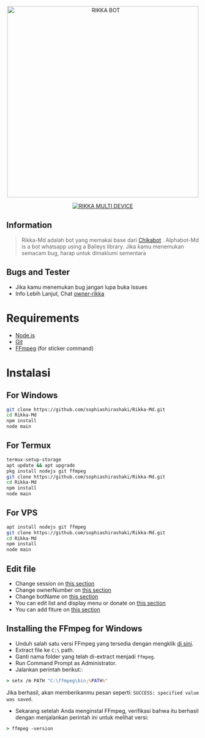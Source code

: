 <p align="center">
<img src="https://telegra.ph/file/1b7fba8f493e6eb06bacd.jpg" alt="RIKKA BOT" width="500"/>


</p>
<p align="center">
<a href="#"><img title="RIKKA MULTI DEVICE" src="https://img.shields.io/badge/RIKKA MULTI DEVICE-green?colorA=%23ff0000&colorB=%23017e40&style=for-the-badge"></a>

## Information
> Rikka-Md adalah bot yang memakai base dari [Chikabot](https://github.com/rashidsiregar28/chikabot/blob/main/README.md) . Alphabot-Md is a bot whatsapp using a Baileys library.
> Jika kamu menemukan semacam bug, harap untuk dimaklumi sementara

## Bugs and Tester
* Jika kamu menemukan bug jangan lupa buka Issues
* Info Lebih Lanjut, Chat [owner-rikka](https://t.me/erosei_1)

# Requirements
* [Node.js](https://nodejs.org/en/)
* [Git](https://git-scm.com/downloads)
* [FFmpeg](https://github.com/BtbN/FFmpeg-Builds/releases/download/autobuild-2020-12-08-13-03/ffmpeg-n4.3.1-26-gca55240b8c-win64-gpl-4.3.zip) (for sticker command)

# Instalasi
## For Windows
```bash
git clone https://github.com/sophiashirashaki/Rikka-Md.git
cd Rikka-Md
npm install
node main
```
## For Termux
```bash
termux-setup-storage
apt update && apt upgrade
pkg install nodejs git ffmpeg
git clone https://github.com/sophiashirashaki/Rikka-Md.git
cd Rikka-Md
npm install
node main
```

## For VPS
```bash
apt install nodejs git ffmpeg
git clone https://github.com/sophiashirashaki/Rikka-Md.git
cd Rikka-Md
npm install
node main
```

## Edit file
- Change session on [this section](https://github.com/sophiashirashaki/Rikka-Md/blob/v2/session.json#L1)
- Change ownerNumber on [this section](https://github.com/sophiashirashaki/Rikka-Md/blob/v2/setting.json#L7)
- Change botName on [this section](https://github.com/sophiashirashaki/Rikka-Md/blob/v2/setting.json#L2)
- You can edit list and display menu or donate on [this section](https://github.com/sophiashirashaki/Rikka-Md/blob/v2/language/indonesia.js#L83)
- You can add fiture on [this section](https://github.com/zeeoneofc/Rikka-Md/blob/v2/index.js)


## Installing the FFmpeg for Windows
* Unduh salah satu versi FFmpeg yang tersedia dengan mengklik [di sini](https://www.gyan.dev/ffmpeg/builds/).
* Extract file ke `C:\` path.
* Ganti nama folder yang telah di-extract menjadi `ffmpeg`.
* Run Command Prompt as Administrator.
* Jalankan perintah berikut::
```cmd
> setx /m PATH "C:\ffmpeg\bin;%PATH%"
```
Jika berhasil, akan memberikanmu pesan seperti: `SUCCESS: specified value was saved`.
* Sekarang setelah Anda menginstal FFmpeg, verifikasi bahwa itu berhasil dengan menjalankan perintah ini untuk melihat versi:
```cmd
> ffmpeg -version
```


